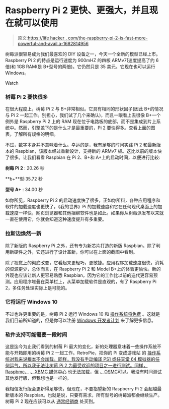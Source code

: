 # Raspberry Pi 2 更快、更强大，并且现在就可以使用

> 原文:[https://life hacker . com/the-raspberry-pi-2-is-fast-more-powerful-and-avail a-1682814956](https://lifehacker.com/the-raspberry-pi-2-is-faster-more-powerful-and-availa-1682814956)

树莓派很容易成为我们最喜欢的 DIY 设备之一，今天一个全新的模型已经上市。Raspberry Pi 2 的特点是运行速度为 900mHZ 的四核 ARMv7(速度提高了约 6 倍)和 1GB RAM(是 B+型号的两倍)。它仍然只是 35 美元。它现在也可以运行 Windows。

Watch

### 树莓 Pi 2 要快很多

在很大程度上，树莓 Pi 2 与 B+非常相似。它具有相同的形状因子(因此 B+的情况与 Pi 2 一起工作。别担心，我们试了几个来确认)，而且一眼看上去很像 B+一个例外是 Raspberry Pi 2 上的 RAM 现在位于电路板的底部，而不是集成到片上系统中。然而，引擎盖下的是什么才是最重要的，Pi 2 要快得多。查看上面的图表，了解所有规格的明细。

不过，数字本身并不意味着什么。幸运的是，我有足够的时间实践 Pi 2 和最新版本的 Raspbian，该版本经过重新设计，支持新的 ARMv7 板。这比以前的版本快了很多。让我们看看 Raspbian 在 Pi 2、B+和 A+上的启动时间，以便进行比较:

**树莓 Pi 2** : 20.26 秒

**b+**型:35.72 秒

**型号 A+** : 34.00 秒

如你所见，Raspberry Pi 2 的启动速度快了很多，正如你所料，各种应用程序和软件的加载速度也更快了。《我的世界》Pi 的加载速度和它在任何现代桌面上的加载速度一样快，网页浏览器和其他捆绑软件也是如此。如果你从树莓派发布以来就一直在使用它，你就会知道这种速度提升有多重要。

### 拉斯边焕然一新

除了新版的 Raspberry Pi 之外，还有专为新芯片打造的新版 Raspbian。除了利用新硬件之外，它还进行了设计革新，你可以在上面的截图中看到。

除了视觉上的彻底改变，它看起来更轻巧，更敏捷。应用程序加载速度很快，消耗的资源更少，总体而言，在 Raspberry Pi 2 和 Model B+上的体验更愉快。新的外观也应该让新人更容易熟悉 Raspbian，因为它的工作比以前的迭代更容易预测。应用程序堆叠在菜单栏上，从菜单加载软件是直观的，有了 Raspberry Pi 2，多任务处理实际上是可能的。

### 它将运行 Windows 10

不过也许更重要的是，树莓 Pi 2 运行 Windows 10 和 [操作系统将免费](http://blogs.windows.com/buildingapps/2015/02/02/windows-10-coming-to-raspberry-pi-2/) 。这就是我们目前所知道的，但是你可以注册 [Windows 开发者计划](http://dev.windows.com/en-us/featured/Windows-Developer-Program-for-IoT) 来了解更多信息。

### 软件支持可能需要一段时间

这是迄今为止我们看到的树莓 Pi 最大的变化，新的处理器意味着一些操作系统不能与开箱即用的树莓 Pi 2 一起工作。RetroPie，把你的 Pi 变成游戏站 的 [操作系统对我来说根本不会加载。同样，我没有手动编译 PS1 或任天堂 64 模拟器的任何运气，所以我无法让树莓 Pi 2 为最受欢迎的项目之一进行测试。同样，Raspbmc、](https://lifehacker.com/how-to-turn-your-raspberry-pi-into-a-retro-game-console-498561192) [、XBMC 媒体中心](http://lifehacker.com/turn-a-raspberry-pi-into-an-xbmc-media-center-in-under-5929913) 也无法加载，但 [、OSMC](https://osmc.tv/2015/02/raspberry-pi-2-released-with-osmc-support/)可以。我没有时间测试其他发行版，但我想也是一样的。

我相信发行版会更新得足够快，但现在，不要指望新的 Raspberry Pi 2 会超越最新版本的 Raspbian。也就是说，只要有需求，所有型号的树莓派都会继续生产。树莓 Pi 2 现在应该可以从 [通常经销商](http://www.raspberrypi.org/products/) 处买到。